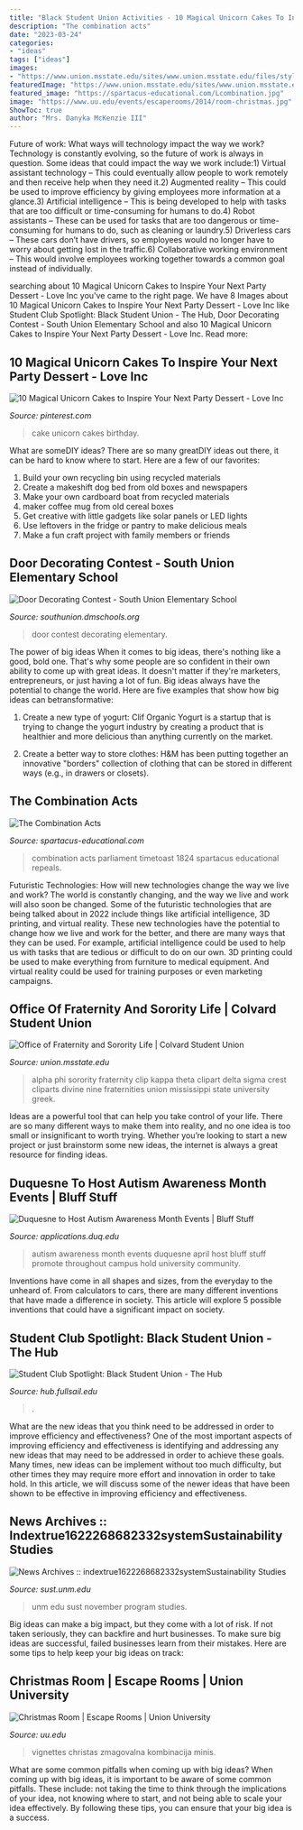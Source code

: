 ```yaml
---
title: "Black Student Union Activities - 10 Magical Unicorn Cakes To Inspire Your Next Party Dessert"
description: "The combination acts"
date: "2023-03-24"
categories:
- "ideas"
tags: ["ideas"]
images:
- "https://www.union.msstate.edu/sites/www.union.msstate.edu/files/styles/medium/public/Alpha-Phi-Alpha-Crest-e1408729291707.png?itok=6niAXn_L"
featuredImage: "https://www.union.msstate.edu/sites/www.union.msstate.edu/files/styles/medium/public/Alpha-Phi-Alpha-Crest-e1408729291707.png?itok=6niAXn_L"
featured_image: "https://spartacus-educational.com/Lcombination.jpg"
image: "https://www.uu.edu/events/escaperooms/2014/room-christmas.jpg"
ShowToc: true
author: "Mrs. Danyka McKenzie III"
---
```



Future of work: What ways will technology impact the way we work?
Technology is constantly evolving, so the future of work is always in question. Some ideas that could impact the way we work include:1) Virtual assistant technology – This could eventually allow people to work remotely and then receive help when they need it.2) Augmented reality – This could be used to improve efficiency by giving employees more information at a glance.3) Artificial intelligence – This is being developed to help with tasks that are too difficult or time-consuming for humans to do.4) Robot assistants – These can be used for tasks that are too dangerous or time- consuming for humans to do, such as cleaning or laundry.5) Driverless cars – These cars don’t have drivers, so employees would no longer have to worry about getting lost in the traffic.6) Collaborative working environment – This would involve employees working together towards a common goal instead of individually.

	

		
searching about 10 Magical Unicorn Cakes to Inspire Your Next Party Dessert - Love Inc you've came to the right page. We have 8 Images about 10 Magical Unicorn Cakes to Inspire Your Next Party Dessert - Love Inc like Student Club Spotlight: Black Student Union - The Hub, Door Decorating Contest - South Union Elementary School and also 10 Magical Unicorn Cakes to Inspire Your Next Party Dessert - Love Inc. Read more:
		
    
## 10 Magical Unicorn Cakes To Inspire Your Next Party Dessert - Love Inc

<img loading=lazy src="https://i.pinimg.com/736x/83/31/92/8331927d4af4ff0b77b94af0e69139cd.jpg" onerror="this.onerror=null;this.src='https://tse1.mm.bing.net/th?id=OIP.Rjf5MSfYxEeefWg9X93rMAHaLO&amp;pid=15.1';" alt="10 Magical Unicorn Cakes to Inspire Your Next Party Dessert - Love Inc">

_Source: pinterest.com_

>cake unicorn cakes birthday. 

	

What are someDIY ideas?
There are so many greatDIY ideas out there, it can be hard to know where to start. Here are a few of our favorites: 
1. Build your own recycling bin using recycled materials 
2. Create a makeshift dog bed from old boxes and newspapers 
3. Make your own cardboard boat from recycled materials 
4. maker coffee mug from old cereal boxes 
5. Get creative with little gadgets like solar panels or LED lights 
6. Use leftovers in the fridge or pantry to make delicious meals 
7. Make a fun craft project with family members or friends 

    
## Door Decorating Contest - South Union Elementary School

<img loading=lazy src="https://southunion.dmschools.org/wp-content/uploads/sites/33/2014/01/IMG_6668.jpg" onerror="this.onerror=null;this.src='https://tse3.mm.bing.net/th?id=OIP.VfjyBi8jJyyF5TJ8hPGzOAHaLH&amp;pid=15.1';" alt="Door Decorating Contest - South Union Elementary School">

_Source: southunion.dmschools.org_

>door contest decorating elementary. 

	

The power of big ideas
When it comes to big ideas, there's nothing like a good, bold one. That's why some people are so confident in their own ability to come up with great ideas. It doesn't matter if they're marketers, entrepreneurs, or just having a lot of fun. Big ideas always have the potential to change the world. Here are five examples that show how big ideas can betransformative:
1. Create a new type of yogurt: Clif Organic Yogurt is a startup that is trying to change the yogurt industry by creating a product that is healthier and more delicious than anything currently on the market.

2. Create a better way to store clothes: H&M has been putting together an innovative "borders" collection of clothing that can be stored in different ways (e.g., in drawers or closets).

    
## The Combination Acts

<img loading=lazy src="https://spartacus-educational.com/Lcombination.jpg" onerror="this.onerror=null;this.src='https://tse1.mm.bing.net/th?id=OIP.QeDTwtZaosasysvlYKH6ewHaKq&amp;pid=15.1';" alt="The Combination Acts">

_Source: spartacus-educational.com_

>combination acts parliament timetoast 1824 spartacus educational repeals. 

	

Futuristic Technologies: How will new technologies change the way we live and work?
The world is constantly changing, and the way we live and work will also soon be changed. Some of the futuristic technologies that are being talked about in 2022 include things like artificial intelligence, 3D printing, and virtual reality. These new technologies have the potential to change how we live and work for the better, and there are many ways that they can be used. For example, artificial intelligence could be used to help us with tasks that are tedious or difficult to do on our own. 3D printing could be used to make everything from furniture to medical equipment. And virtual reality could be used for training purposes or even marketing campaigns.

    
## Office Of Fraternity And Sorority Life | Colvard Student Union

<img loading=lazy src="https://www.union.msstate.edu/sites/www.union.msstate.edu/files/styles/medium/public/Alpha-Phi-Alpha-Crest-e1408729291707.png?itok=6niAXn_L" onerror="this.onerror=null;this.src='https://tse1.mm.bing.net/th?id=OIP.v8L95oyyhD6SRV_b8t0ZUAHaHa&amp;pid=15.1';" alt="Office of Fraternity and Sorority Life | Colvard Student Union">

_Source: union.msstate.edu_

>alpha phi sorority fraternity clip kappa theta clipart delta sigma crest cliparts divine nine fraternities union mississippi state university greek. 

	

Ideas are a powerful tool that can help you take control of your life. There are so many different ways to make them into reality, and no one idea is too small or insignificant to worth trying. Whether you’re looking to start a new project or just brainstorm some new ideas, the internet is always a great resource for finding ideas.

    
## Duquesne To Host Autism Awareness Month Events | Bluff Stuff

<img loading=lazy src="http://applications.duq.edu/bluff-stuff/wp-content/uploads/2013/01/Autism-Awareness-Month.jpg" onerror="this.onerror=null;this.src='https://tse3.mm.bing.net/th?id=OIP.KxMalSWP61rogg8EuOlR_QHaLc&amp;pid=15.1';" alt="Duquesne to Host Autism Awareness Month Events | Bluff Stuff">

_Source: applications.duq.edu_

>autism awareness month events duquesne april host bluff stuff promote throughout campus hold university community. 

	

Inventions have come in all shapes and sizes, from the everyday to the unheard of. From calculators to cars, there are many different inventions that have made a difference in society. This article will explore 5 possible inventions that could have a significant impact on society.

    
## Student Club Spotlight: Black Student Union - The Hub

<img loading=lazy src="https://hub.fullsail.edu/assets/ext/share/student-club-spotlight-black-student-union-share.jpg" onerror="this.onerror=null;this.src='https://tse3.mm.bing.net/th?id=OIP.7RK9UmhzwFa9t2BJxLqKcgHaD4&amp;pid=15.1';" alt="Student Club Spotlight: Black Student Union - The Hub">

_Source: hub.fullsail.edu_

>. 

	

What are the new ideas that you think need to be addressed in order to improve efficiency and effectiveness?
One of the most important aspects of improving efficiency and effectiveness is identifying and addressing any new ideas that may need to be addressed in order to achieve these goals. Many times, new ideas can be implement without too much difficulty, but other times they may require more effort and innovation in order to take hold. In this article, we will discuss some of the newer ideas that have been shown to be effective in improving efficiency and effectiveness.

    
## News Archives :: Indextrue1622268682332systemSustainability Studies

<img loading=lazy src="https://sust.unm.edu/common/images/justinpic.JPG" onerror="this.onerror=null;this.src='https://tse1.mm.bing.net/th?id=OIP.IiE3D_Vh3g5ORGVygC0i1gAAAA&amp;pid=15.1';" alt="News Archives :: indextrue1622268682332systemSustainability Studies">

_Source: sust.unm.edu_

>unm edu sust november program studies. 

	

Big ideas can make a big impact, but they come with a lot of risk. If not taken seriously, they can backfire and hurt businesses. To make sure big ideas are successful, failed businesses learn from their mistakes. Here are some tips to help keep your big ideas on track:

    
## Christmas Room | Escape Rooms | Union University

<img loading=lazy src="https://www.uu.edu/events/escaperooms/2014/room-christmas.jpg" onerror="this.onerror=null;this.src='https://tse4.mm.bing.net/th?id=OIP.G3smRD7N8mre40uk3TGczQHaFj&amp;pid=15.1';" alt="Christmas Room | Escape Rooms | Union University">

_Source: uu.edu_

>vignettes christas zmagovalna kombinacija minis. 

	

What are some common pitfalls when coming up with big ideas?
When coming up with big ideas, it is important to be aware of some common pitfalls. These include: not taking the time to think through the implications of your idea, not knowing where to start, and not being able to scale your idea effectively. By following these tips, you can ensure that your big idea is a success.


